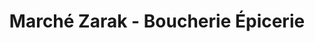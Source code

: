 ---
title: "Marché Zarak - Boucherie Épicerie"
url: /vaudreuil-dorion/marche-zarak-boucherie-epicerie/
shop: butcher
---